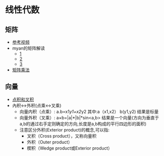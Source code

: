 # 线性代数

## 矩阵

- [参考视频](https://www.bilibili.com/video/av6731067/)
- myan的矩阵解读
    - [1](http://blog.csdn.net/myan/article/details/647511)
    - [2](http://blog.csdn.net/myan/article/details/649018)
    - [3](http://blog.csdn.net/myan/article/details/1865397)
- [矩阵乘法](https://baike.baidu.com/item/%E7%9F%A9%E9%98%B5%E4%B9%98%E6%B3%95)

## 向量

- [点积和叉积](http://blog.csdn.net/fox64194167/article/details/8147460)
- 內积<->外积(点乘<->叉乘)
    - 向量内积（点乘）: a.b=x1*y1+x2*y2 其中:a（x1,x2）  b(y1,y2)   结果是标量
    - 向量外积（叉乘）: a×b=|a|*|b|*sin<a,b> 结果是一个向量(方向为垂直于a,b的通过右手定则确定的方向,长度是a,b构成的平行四边形的面积)
    - 注意区分外积(Exterior product)的概念,可以指:
        - 叉积（Cross product），又称向量积
        - 外积（Outer product）
        - 楔积（Wedge product或Exterior product）
